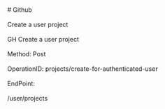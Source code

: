 <br>#     Github</br>
<br>Create a user project</br>
<br>GH Create a user project</br>
<br>Method: Post</br>
<br>OperationID: projects/create-for-authenticated-user</br>
<br>EndPoint:</br>
<br>/user/projects</br>
